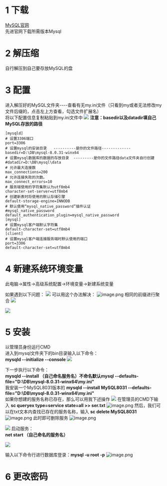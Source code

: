 # 1 下载
[MySQL官网](https://www.mysql.com/)  
先进官网下载所需版本Mysql

# 2 解压缩
自行解压到自己要存放MySQL的盘

# 3  配置

进入解压好的MySQL文件夹----查看有无my.ini文件（只看到my或者无法修改my文件后缀的，点击左上方查看，勾选文件扩展名）  
将以下配置信息复制粘贴到my.ini文件中
![](https://wanwurong.oss-cn-beijing.aliyuncs.com/picgo/202305141149438.png)
**注意：basedir以及datadir填自己MySQL存放的路径**

```
[mysqld]
# 设置3306端口
port=3306
# 设置mysql的安装目录   ----------是你的文件路径-------------
basedir=D:\DB\mysql-8.0.31-winx64
# 设置mysql数据库的数据的存放目录  ---------是你的文件路径data文件夹自行创建
#datadir=D:\DB\mysql\data
# 允许最大连接数
max_connections=200
# 允许连接失败的次数。
max_connect_errors=10
# 服务端使用的字符集默认为utf8mb4
character-set-server=utf8mb4
# 创建新表时将使用的默认存储引擎
default-storage-engine=INNODB
# 默认使用“mysql_native_password”插件认证
#mysql_native_password
default_authentication_plugin=mysql_native_password
[mysql]
# 设置mysql客户端默认字符集
default-character-set=utf8mb4
[client]
# 设置mysql客户端连接服务端时默认使用的端口
port=3306
default-character-set=utf8mb4
```

# 4  新建系统环境变量
此电脑→属性→高级系统配置→环境变量→新建系统变量

如果遇到以下问题：
![](https://wanwurong.oss-cn-beijing.aliyuncs.com/picgo/202305141150782.png)
可以用这个办法解决：
![image.png](https://wanwurong.oss-cn-beijing.aliyuncs.com/picgo/202305141151680.png)
相同的前缀进行聚合
![](https://wanwurong.oss-cn-beijing.aliyuncs.com/picgo/202305141153058.png)

![](https://wanwurong.oss-cn-beijing.aliyuncs.com/picgo/202305141155639.png)

# 5 安装
以管理员身份运行CMD  
进入到mysql文件夹下的bin目录输入以下命令：  
**mysqld --initialize --console**
![](https://wanwurong.oss-cn-beijing.aliyuncs.com/picgo/202305141208757.png)

下一步执行以下命令：  
**mysqld --install （自己命名服务名）不命名默认mysql --defaults-file="D:\DB\mysql-8.0.31-winx64\my.ini"**  
我安装一个MySQL8031版本的
**mysqld --install  MySQL8031 --defaults-file="D:\DB\mysql-8.0.31-winx64\my.ini"**   
如果你想建的服务名称已存在，那么可以用我下述操作
![](https://wanwurong.oss-cn-beijing.aliyuncs.com/picgo/202305141217368.png)
在管理员的CMD下输入
**sc queryex type=service state=all >> ser.txt**
![image.png](https://wanwurong.oss-cn-beijing.aliyuncs.com/picgo/202305141217572.png)
然后，我们可以在txt文本内查找已存在的服务名称，输入
**sc delete MySQL8031**
![image.png](https://wanwurong.oss-cn-beijing.aliyuncs.com/picgo/202305141219857.png)
此时即可删除服务
![image.png](https://wanwurong.oss-cn-beijing.aliyuncs.com/picgo/202305141219647.png)

![](https://wanwurong.oss-cn-beijing.aliyuncs.com/picgo/202305141220770.png)
启动服务：  
**net start （自己命名的服务名）**  

![](https://wanwurong.oss-cn-beijing.aliyuncs.com/picgo/202305141221677.png)

输入以下命令行进行数据库登录：**mysql -u root -p**
![image.png](https://wanwurong.oss-cn-beijing.aliyuncs.com/picgo/202305141222214.png)

# 6 更改密码
